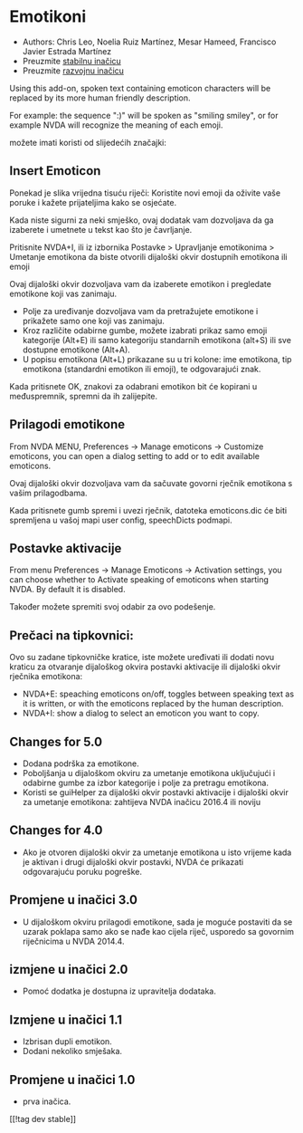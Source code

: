 # Emotikoni #

* Authors: Chris Leo, Noelia Ruiz Martínez, Mesar Hameed, Francisco Javier
  Estrada Martínez
* Preuzmite [stabilnu inačicu][1]
* Preuzmite [razvojnu inačicu][2]

Using this add-on, spoken text containing emoticon characters will be
replaced by its more human friendly description.

For example: the sequence ":)" will be spoken as "smiling smiley", or for
example NVDA will recognize the meaning of each emoji.

možete imati koristi od slijedećih značajki:

## Insert Emoticon ##

Ponekad je slika vrijedna tisuću riječi: Koristite novi emoji da oživite
vaše poruke i kažete prijateljima kako se osjećate. 

Kada niste sigurni za neki smješko, ovaj dodatak vam dozvoljava da ga
izaberete i umetnete u tekst kao što je čavrljanje. 

Pritisnite NVDA+I, ili iz izbornika Postavke > Upravljanje emotikonima > Umetanje emotikona da biste otvorili dijaloški okvir dostupnih emotikona ili emoji

Ovaj dijaloški okvir dozvoljava vam da izaberete emotikon i pregledate
emotikone koji vas zanimaju.

*	Polje za uređivanje dozvoljava vam da pretražujete emotikone i prikažete
  samo one koji vas zanimaju.
*	Kroz različite odabirne gumbe, možete izabrati prikaz samo emoji
  kategorije (Alt+E) ili samo kategoriju standarnih emotikona (alt+S) ili
  sve dostupne emotikone (Alt+A). 
*	U popisu emotikona (Alt+L) prikazane su u tri kolone: ime emotikona, tip
  emotikona (standardni emotikon ili emoji), te odgovarajući znak. 

Kada pritisnete OK, znakovi za odabrani emotikon bit će kopirani u
međuspremnik, spremni da ih zalijepite.

## Prilagodi emotikone ##

From NVDA MENU, Preferences -> Manage emoticons -> Customize emoticons, you can open a dialog setting to add or to edit available emoticons.

Ovaj dijaloški okvir dozvoljava vam da sačuvate govorni rječnik emotikona s
vašim prilagodbama. 

Kada pritisnete gumb spremi i uvezi rječnik, datoteka emoticons.dic će biti
spremljena u vašoj mapi  user config, speechDicts podmapi.

## Postavke aktivacije ##

From menu Preferences -> Manage Emoticons -> Activation settings, you can choose whether to Activate speaking of emoticons when starting NVDA. By default it is disabled.

Također možete spremiti svoj odabir za ovo podešenje.

## Prečaci na tipkovnici: ##

Ovo su zadane tipkovničke kratice, iste možete uređivati ili dodati novu
kraticu za otvaranje dijaloškog okvira postavki aktivacije ili dijaloški
okvir rječnika emotikona: 

* NVDA+E: speaching emoticons on/off, toggles between speaking text as it is
  written, or with the emoticons replaced by the human description.
* NVDA+I: show a dialog to select an emoticon you want to copy.


## Changes for 5.0 ##

* Dodana podrška za emotikone.
* Poboljšanja u dijaloškom okviru za umetanje emotikona uključujući i
  odabirne gumbe za izbor kategorije i polje za pretragu emotikona. 
* Koristi se guiHelper za dijaloški okvir postavki aktivacije i dijaloški
  okvir za umetanje emotikona: zahtijeva NVDA inačicu 2016.4 ili noviju

## Changes for 4.0 ##

* Ako je otvoren dijaloški okvir za umetanje emotikona u isto vrijeme kada
  je aktivan i drugi dijaloški okvir postavki, NVDA će prikazati
  odgovarajuću poruku pogreške. 


## Promjene u inačici 3.0 ##

* U dijaloškom okviru prilagodi emotikone, sada je moguće postaviti da se
  uzarak poklapa samo ako se nađe kao cijela riječ, usporedo sa govornim
  riječnicima u NVDA 2014.4.


## izmjene u inačici 2.0 ##

* Pomoć dodatka je dostupna iz upravitelja dodataka.


## Izmjene u inačici 1.1 ##

* Izbrisan dupli emotikon.
* Dodani nekoliko smješaka.

## Promjene u inačici 1.0 ##

* prva inačica.

[[!tag dev stable]]

[1]: https://addons.nvda-project.org/files/get.php?file=emo

[2]: https://addons.nvda-project.org/files/get.php?file=emo-dev
